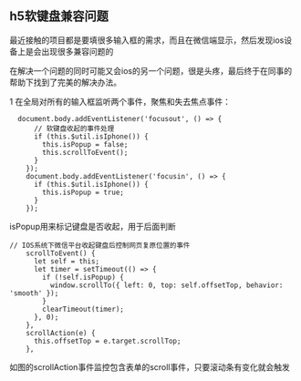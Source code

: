 ## h5软键盘兼容问题
最近接触的项目都是要填很多输入框的需求，而且在微信端显示，然后发现ios设备上是会出现很多兼容问题的

在解决一个问题的同时可能又会ios的另一个问题，很是头疼，最后终于在同事的帮助下找到了完美的解决办法。

1 在全局对所有的输入框监听两个事件，聚焦和失去焦点事件：  
```
  document.body.addEventListener('focusout', () => {
      // 软键盘收起的事件处理
      if (this.$util.isIphone()) {
        this.isPopup = false;
        this.scrollToEvent();
      }
    });
    document.body.addEventListener('focusin', () => {
      if (this.$util.isIphone()) {
        this.isPopup = true;
      }
    });
```

isPopup用来标记键盘是否收起，用于后面判断

```
// IOS系统下微信平台收起键盘后控制网页复原位置的事件
    scrollToEvent() {
      let self = this;
      let timer = setTimeout(() => {
        if (!self.isPopup) {
          window.scrollTo({ left: 0, top: self.offsetTop, behavior: 'smooth' });
        }
        clearTimeout(timer);
      }, 0);
    },
    scrollAction(e) {
      this.offsetTop = e.target.scrollTop;
    },
```

如图的scrollAction事件监控包含表单的scroll事件，只要滚动条有变化就会触发
